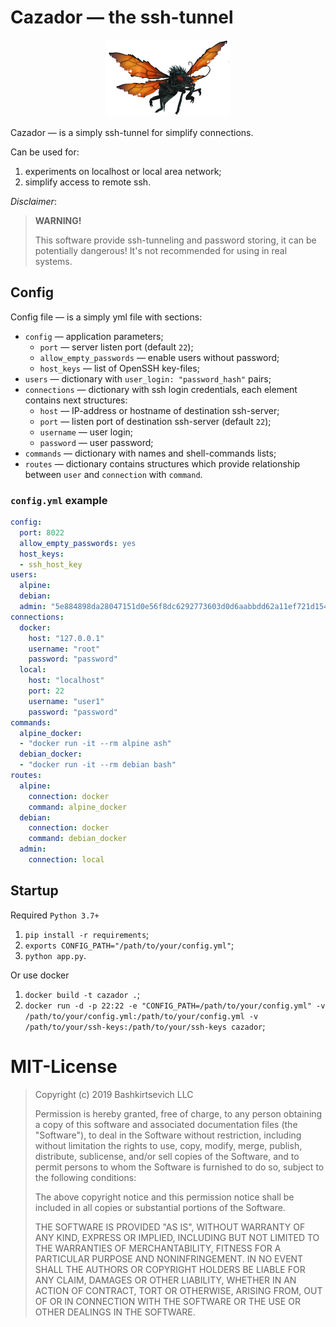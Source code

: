 # Cazador — the ssh-tunnel

<p align="center">
  <img src="https://raw.githubusercontent.com/bashkirtsevich-llc/cazador/master/.logo.png">
</p>

Cazador — is a simply ssh-tunnel for simplify connections. 

Can be used for:

1. experiments on localhost or local area network;
2. simplify access to remote ssh.

_Disclaimer_:
> **WARNING!**
>
> This software provide ssh-tunneling and password storing, it can be potentially dangerous! It's not recommended for using in real systems.


## Config

Config file — is a simply yml file with sections:
* `config` — application parameters;
  * `port` — server listen port (default `22`);
  * `allow_empty_passwords` — enable users without password;
  * `host_keys` — list of OpenSSH key-files;
* `users` — dictionary with `user_login: "password_hash"` pairs;
* `connections` — dictionary with ssh login credentials, each element contains next structures:
  * `host` — IP-address or hostname of destination ssh-server;
  * `port` — listen port of destination ssh-server (default `22`);
  * `username` — user login;
  * `password` — user password;
* `commands` — dictionary with names and shell-commands lists;
* `routes` — dictionary contains structures which provide relationship between `user` and `connection` with `command`.
  

### `config.yml` example

```yaml
config:
  port: 8022
  allow_empty_passwords: yes
  host_keys:
  - ssh_host_key
users:
  alpine:
  debian:
  admin: "5e884898da28047151d0e56f8dc6292773603d0d6aabbdd62a11ef721d1542d8"  # sha256 of "password"
connections:
  docker:
    host: "127.0.0.1"
    username: "root"
    password: "password"
  local:
    host: "localhost"
    port: 22
    username: "user1"
    password: "password"
commands:
  alpine_docker:
  - "docker run -it --rm alpine ash"
  debian_docker:
  - "docker run -it --rm debian bash"
routes:
  alpine:
    connection: docker
    command: alpine_docker
  debian:
    connection: docker
    command: debian_docker
  admin:
    connection: local
```


## Startup

Required `Python 3.7+`

1. `pip install -r requirements`;
2. `exports CONFIG_PATH="/path/to/your/config.yml"`;
3. `python app.py`.

Or use docker

1. `docker build -t cazador .`;
2. `docker run -d -p 22:22 -e "CONFIG_PATH=/path/to/your/config.yml" -v /path/to/your/config.yml:/path/to/your/config.yml -v /path/to/your/ssh-keys:/path/to/your/ssh-keys cazador`;


# MIT-License

> Copyright (c) 2019 Bashkirtsevich LLC
> 
> Permission is hereby granted, free of charge, to any person obtaining a copy
> of this software and associated documentation files (the "Software"), to deal
> in the Software without restriction, including without limitation the rights
> to use, copy, modify, merge, publish, distribute, sublicense, and/or sell
> copies of the Software, and to permit persons to whom the Software is
> furnished to do so, subject to the following conditions:
> 
> The above copyright notice and this permission notice shall be included in all
> copies or substantial portions of the Software.
> 
> THE SOFTWARE IS PROVIDED "AS IS", WITHOUT WARRANTY OF ANY KIND, EXPRESS OR
> IMPLIED, INCLUDING BUT NOT LIMITED TO THE WARRANTIES OF MERCHANTABILITY,
> FITNESS FOR A PARTICULAR PURPOSE AND NONINFRINGEMENT. IN NO EVENT SHALL THE
> AUTHORS OR COPYRIGHT HOLDERS BE LIABLE FOR ANY CLAIM, DAMAGES OR OTHER
> LIABILITY, WHETHER IN AN ACTION OF CONTRACT, TORT OR OTHERWISE, ARISING FROM,
> OUT OF OR IN CONNECTION WITH THE SOFTWARE OR THE USE OR OTHER DEALINGS IN THE
> SOFTWARE.